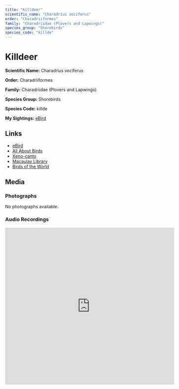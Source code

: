 ```yaml
---
title: "Killdeer"
scientific_name: "Charadrius vociferus"
order: "Charadriiformes"
family: "Charadriidae (Plovers and Lapwings)"
species_group: "Shorebirds"
species_code: "killde"
---
```


# Killdeer

**Scientific Name:** Charadrius vociferus

**Order:** Charadriiformes

**Family:** Charadriidae (Plovers and Lapwings)

**Species Group:** Shorebirds

**Species Code:** killde

**My Sightings:** [eBird](https://ebird.org/lifelist?r=world&time=life&spp=killde)

## Links
* [eBird](https://ebird.org/species/killde) 
* [All About Birds](https://www.allaboutbirds.org/guide/killde) 
* [Xeno-canto](https://www.xeno-canto.org/species/charadrius-vociferus) 
* [Macaulay Library](https://search.macaulaylibrary.org/catalog?taxonCode=killde&sort=rating_rank_desc)
* [Birds of the World](https://birdsoftheworld.org/bow/species/killde)

## Media
### Photographs
No photographs available.

### Audio Recordings
<iframe src="https://macaulaylibrary.org/asset/626557748/embed" width="550" height="510" frameborder="0" allowfullscreen></iframe>
